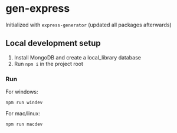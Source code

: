 # gen-express

Initialized with `express-generator` (updated all packages afterwards)

## Local development setup

1. Install MongoDB and create a local_library database
2. Run `npm i` in the project root

### Run

For windows:

```
npm run windev
```

For mac/linux:

```
npm run macdev
```
